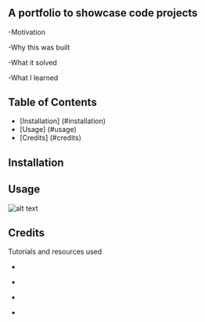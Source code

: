 # <portfolio-site>

## A portfolio to showcase code projects

-Motivation

-Why this was built

-What it solved

-What I learned

## Table of Contents

- [Installation] (#installation)
- [Usage] (#usage)
- [Credits] (#credits)

## Installation

## Usage

![alt text](assets/images/screenshot_website.png)

## Credits

Tutorials and resources used

- []()

- []()

- []()

- []()
